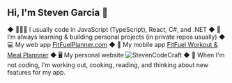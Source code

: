 ## Hi, I'm Steven Garcia 👋

<!--
**stevenGarciaDev/stevengarciadev** is a ✨ _special_ ✨ repository because its `README.md` (this file) appears on your GitHub profile.
-->

◆ 👨🏻‍💻 I usually code in JavaScript (TypeScript), React, C#, and .NET
◆ 🌱 I’m always learning & building personal projects (in private repos usually)
◆ 💻 My web app [FitFuelPlanner.com](https://fitfuelplanner.com)
◆ 📱 My mobile app [FitFuel Workout & Meal Plannner](https://apps.apple.com/us/app/fitfuel-workout-meal-planner/id6468933781)
◆ 🖥️ My personal website ![StevenCodeCraft](https://stevencodecraft.com/about)
◆ 🌮 When I'm not coding, I'm working out, cooking, reading, and thinking about new features for my app.



